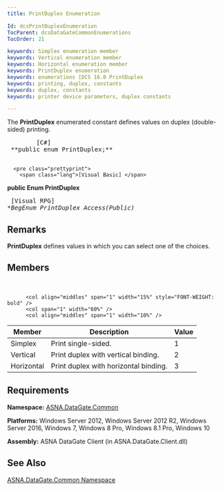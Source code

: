 ```yaml
---
title: PrintDuplex Enumeration

Id: dcsPrintDuplexEnumeration
TocParent: dcsDataGateCommonEnumerations
TocOrder: 21

keywords: Simplex enumeration member
keywords: Vertical enumeration member
keywords: Horizontal enumeration member
keywords: PrintDuplex enumeration
keywords: enumerations [DCS 16.0 PrintDuplex
keywords: printing, duplex, constants
keywords: duplex, constants
keywords: printer device parameters, duplex constants

---
```


The **PrintDuplex** enumerated constant defines values on duplex (double-sided) printing. 
<pre class="prettyprint">
        <span class="lang">[C#]</span>
 **public enum PrintDuplex;** 
      </pre>
      <pre class="prettyprint">
        <span class="lang">[Visual Basic] </span>
 **public Enum PrintDuplex** 
      </pre>
      <pre class="prettyprint">
        <span class="lang">[Visual RPG]</span>
 **BegEnum PrintDuplex Access(*Public)** 
      </pre>

## Remarks

**PrintDuplex** defines values in which you can select one of the choices.
## Members

<br />


          <col align="middles" span="1" width="15%" style="FONT-WEIGHT: bold" />
          <col span="1" width="60%" />
          <col align="middles" span="1" width="10%" />

| Member | Description | Value |
| ---- | ---- | ---- |
| Simplex | Print single-sided. | 1 |
| Vertical | Print duplex with vertical binding. | 2 |
| Horizontal | Print duplex with horizontal binding. | 3 |



## Requirements

**Namespace:** [ASNA.DataGate.Common](datagate-common-namespace.html) 

**Platforms:** Windows Server 2012, Windows Server 2012 R2, Windows Server 2016, Windows 7, Windows 8 Pro, Windows 8.1 Pro, Windows 10

**Assembly:** ASNA DataGate Client (in ASNA.DataGate.Client.dll)
## See Also


[ASNA.DataGate.Common Namespace](datagate-common-namespace.html)

